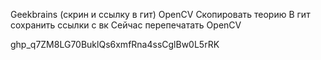 Geekbrains (скрин и ссылку в гит)
OpenCV Скопировать теорию
В гит сохранить ссылки с вк
Сейчас перепечатать OpenCV

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